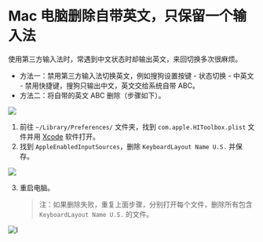 # Mac 电脑删除自带英文，只保留一个输入法

使用第三方输入法时，常遇到中文状态时却输出英文，来回切换多次很麻烦。

* 方法一：禁用第三方输入法切换英文，例如搜狗设置按键 - 状态切换 - 中英文 - 禁用快捷键，搜狗只输出中文，英文交给系统自带 ABC。
* 方法二：将自带的英文 ABC 删除（步骤如下）。

[![](https://img.shields.io/badge/Telegram-%E8%AE%A8%E8%AE%BA%E7%BE%A4-%2323A5E4)](https://t.me/V2EXPro) 

1. 前往 `~/Library/Preferences/` 文件夹，找到 `com.apple.HIToolbox.plist` 文件并用 [Xcode](https://apps.apple.com/cn/app/xcode/id497799835?mt=12) 软件打开。
2. 找到 `AppleEnabledInputSources`，删除 `KeyboardLayout Name U.S.` 并保存。

![](https://i.imgur.com/oBdCPiO.png)

3. 重启电脑。

    > 注：如果删除失败，重复上面步骤，分别打开每个文件，删除所有包含 `KeyboardLayout Name U.S.` 的文件。

![I](https://i.imgur.com/JvzQHNH.png)

